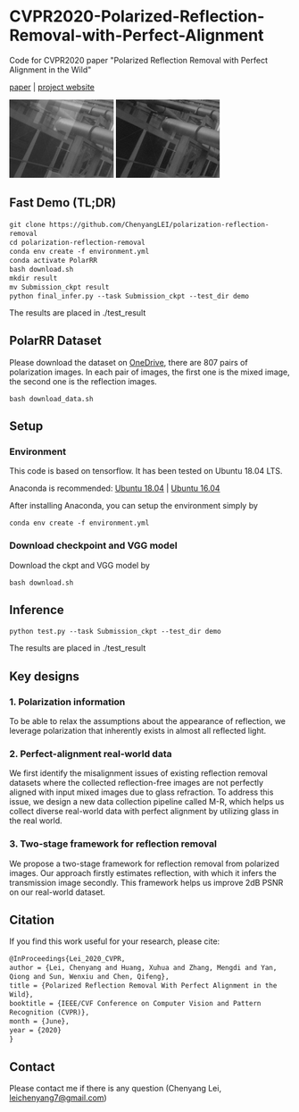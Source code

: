 # CVPR2020-Polarized-Reflection-Removal-with-Perfect-Alignment
Code for CVPR2020 paper "Polarized Reflection Removal with Perfect Alignment in the Wild"

[paper](http://openaccess.thecvf.com/content_CVPR_2020/papers/Lei_Polarized_Reflection_Removal_With_Perfect_Alignment_in_the_Wild_CVPR_2020_paper.pdf) | [project website](https://chenyanglei.github.io/polar_rr/index.html) 

<img src="example/IMG_0058_input.jpg" height="140px"/> <img src="example/IMG_0058_ours.jpg" height="140px"/>

## Fast Demo (TL;DR)
```
git clone https://github.com/ChenyangLEI/polarization-reflection-removal
cd polarization-reflection-removal
conda env create -f environment.yml
conda activate PolarRR
bash download.sh
mkdir result
mv Submission_ckpt result
python final_infer.py --task Submission_ckpt --test_dir demo
```
The results are placed in ./test_result


## PolarRR Dataset
Please download the dataset on [OneDrive](https://hkustconnect-my.sharepoint.com/:u:/g/personal/cleiaa_connect_ust_hk/EdS6M-5DfW1NrtDLdcIuQ80B4dh4WRFffqtqVwMcoQLKBg?e=A9HhcV), 
there are 807 pairs of polarization images. In each pair of images, the first one is the mixed image, the second one is the reflection images.
```
bash download_data.sh
```

## Setup

### Environment
This code is based on tensorflow. It has been tested on Ubuntu 18.04 LTS.

Anaconda is recommended: [Ubuntu 18.04](https://www.digitalocean.com/community/tutorials/how-to-install-the-anaconda-python-distribution-on-ubuntu-18-04)
| [Ubuntu 16.04](https://www.digitalocean.com/community/tutorials/how-to-install-the-anaconda-python-distribution-on-ubuntu-16-04)

After installing Anaconda, you can setup the environment simply by

```
conda env create -f environment.yml
```

### Download checkpoint and VGG model

Download the ckpt and VGG model by
```
bash download.sh
```




## Inference
```
python test.py --task Submission_ckpt --test_dir demo
```

The results are placed in ./test_result

## Key designs
### 1. Polarization information
To be able to relax the assumptions about the appearance of reflection, we leverage polarization that inherently exists in almost all reflected light.
### 2. Perfect-alignment real-world data 
We first identify the misalignment issues of existing reflection removal datasets where the collected reflection-free images are not perfectly aligned with input mixed images due to glass refraction. To address this issue, we design a new data collection pipeline called M-R, which helps us collect diverse real-world data with perfect alignment by utilizing glass in the real world.
### 3. Two-stage framework for reflection removal
We propose a two-stage framework for reflection removal from polarized images. Our approach firstly estimates reflection, with which it infers the transmission image secondly. This framework helps us improve 2dB PSNR on our real-world dataset.


## Citation
If you find this work useful for your research, please cite:
```
@InProceedings{Lei_2020_CVPR,
author = {Lei, Chenyang and Huang, Xuhua and Zhang, Mengdi and Yan, Qiong and Sun, Wenxiu and Chen, Qifeng},
title = {Polarized Reflection Removal With Perfect Alignment in the Wild},
booktitle = {IEEE/CVF Conference on Computer Vision and Pattern Recognition (CVPR)},
month = {June},
year = {2020}
}
```

## Contact
Please contact me if there is any question (Chenyang Lei, leichenyang7@gmail.com)
